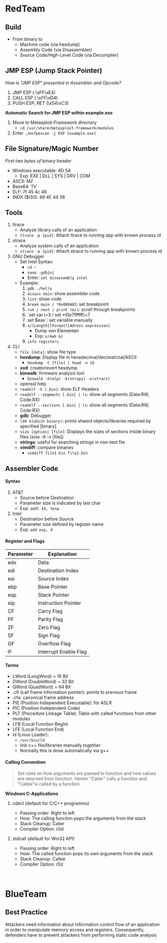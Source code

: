 # RedTeam

## Build

- From binary to
    - Machine code (via hexdump)
    - Assembly Code (via Disassembler)
    - Source Code/High-Level Code (via Decompiler)

## JMP ESP (Jump Stack Pointer)

*How is "JMP ESP" presented in Assembler and Opcode?*

1. JMP ESP ( \xFF\xE4)
2. CALL ESP ( \xFF\xD4)
3. PUSH ESP; RET (\x54\xC3)

**Automatic Search for JMP ESP within example.exe**

1. Move to Metasploit-Framework directory
    - `cd /usr/share/metasploit-framework/modules`
2. Enter `./msfpescan -j ESP [example.exe]`

## File Signature/Magic Number

*First two bytes of binary header*

- Windows executable: 4D 5A
    - Exp: EXE | DLL | SYS | DRV | COM 
- ASCII:  MZ
- Base64: TV
- ELF: 7f 45 4c 46
- INDX ($I30): 49 4E 44 58

## Tools

1. ltrace
    - Analyze library calls of an application
    - `ltrace -p [pid]`: Attach ltrace to running app with known process id
2. strace
    - Analyze system calls of an application
    - `strace -p [pid]`: Attach strace to running app with known process id
3. GNU Debugger 
    - Set Intel Syntax: 
        - `cd ~`
        - `nano .gdbini` 
        - Enter: `set disassembly intel`
    - Example:
        1. `gdb ./hello`
        2. `disass main`: show assembler code
        3. `list`: show code
        4. `break main / *0x080483`: set breakpoint
        5. `run / next / print (&)i`: scroll through breakpoints
        6. `set var i=3 / set *(0x7ffffff)=7
        7. set $eax`: set variable manually
        8. `x/[Length][Format][Adress expression]`
            - Dump von Elementen
            - Exp: `x/4wb &i`
        9) `info registers` 
4. CLI
    - `file [data]`: show file type
    - **hexdump**: Display file in hexadecimal/decimal/ctal/ASCII
        - `hexdump -C [file] | head -n 15`
    - **xxd**: create/revert hexdump
    - **binwalk**: firmware analysis tool
        - `binwalk -h(elp) -E(ntropy) -e(xtract)`
    - openssl help
    - `readelf -h [.bin]`: show ELF Headers
    - `readelf --segments [.bin] | ls`: show all segments (Data:RW, Code:RX)
    - `readelf --sections [.bin] | ls`: show all segments (Data:RW, Code:RX)
    - **gdb**: Debugger
    - `ldd $(which binary)`: prints shared objects/libraries required by specified [binary]
    - `size [option] [file]`: Displays the sizes of sections inside binary files (size -A -x [file])
    - **strings**: useful for searching strings in non-text file
    - **vimdiff**: compare binaries
        - `vimdiff file1.bin file2.bin `

## Assembler Code

#### Syntax
1. AT&T
    - Source before Destination
    - Parameter size is indicated by last char
    - Exp: `addl $4, %esp`
2. Intel
    - Destination before Source
    - Parameter size defined by register name
    - Exp: `add esp, 4`

#### Register and Flags

Parameter | Explanation
--------- |------------
edx | Data
edi | Destination Index
esi | Source Index
ebp | Base Pointer
esp | Stack Pointer
eip | Instruction Pointer 
CF | Carry Flag
PF | Parity Flag
ZF | Zero Flag
SF | Sign Flag
OF | Overflow Flag
IF | Interrupt Enable Flag

#### Terms
- LWord (LongWord) = 16 Bit
- DWord (DoubleWord) = 32 Bit
- QWord (QuadWord) = 64 Bit
- .cfi (call frame information pointer): points to previous frame
- .cfa: canonical frame address
- PIE (Position Independent Executable): for ASLR
- PIC (Position Independent Code)
- PLT (Procedure Linkage Table): Table with called functions from other modules
- LFB (Local Function Begin)
- LFE (Local Function End)
- ld (Linux Loader):
    - `/usr/bin/ld`
    - link c++ file/libraries manually together
    - Normally this is done automatically via g++

#### Calling Convention
> Set rules on how arguments are passed to function and how values are returned from function. Herein "Caller" calls a function and "Callee"is called by a function.

**Windows C-Applications**
1. cdecl (default for C/C++ programms)
    - Passing order: Right to left
    - How: The calling function pops the arguments from the stack
    - Stack Cleanup: Caller
    - Compiler Option: /Gd

2. stdcall (default for Win32 API)
    - Passing order: Right to left
    - How: The called function pops its own arguments from the stack
    - Stack Cleanup: Callee
    - Compiler Option: /Gz



<br />

# BlueTeam

## Best Practice
Attackers need information about information control flow of an application in order to manipulate memory access and registers. Consequently, defenders have to prevent attackers from performing static code analysis
